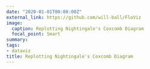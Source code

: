 ```yaml
---
date: "2020-01-01T00:00:00Z"
external_link: https://github.com/will-ball/FloViz
image:
  caption: Replotting Nightingale's Coxcomb Diagram
  focal_point: Smart
summary:
tags:
- dataviz
title: Replotting Nightingale's Coxcomb Diagram
---
```

